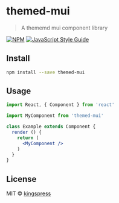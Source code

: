 # themed-mui

> A thememd mui component library

[![NPM](https://img.shields.io/npm/v/themed-mui.svg)](https://www.npmjs.com/package/themed-mui) [![JavaScript Style Guide](https://img.shields.io/badge/code_style-standard-brightgreen.svg)](https://standardjs.com)

## Install

```bash
npm install --save themed-mui
```

## Usage

```jsx
import React, { Component } from 'react'

import MyComponent from 'themed-mui'

class Example extends Component {
  render () {
    return (
      <MyComponent />
    )
  }
}
```

## License

MIT © [kingspress](https://github.com/kingspress)
